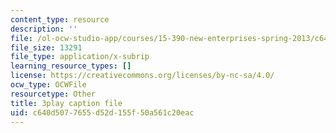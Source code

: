 ```yaml
---
content_type: resource
description: ''
file: /ol-ocw-studio-app/courses/15-390-new-enterprises-spring-2013/c640d5077655d52d155f50a561c20eac_zWgGX71Iws.srt
file_size: 13291
file_type: application/x-subrip
learning_resource_types: []
license: https://creativecommons.org/licenses/by-nc-sa/4.0/
ocw_type: OCWFile
resourcetype: Other
title: 3play caption file
uid: c640d507-7655-d52d-155f-50a561c20eac
---
```

